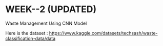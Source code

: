 # WEEK--2 (UPDATED)
Waste Management Using CNN Model

Here is the dataset :
https://www.kaggle.com/datasets/techsash/waste-classification-data/data 
